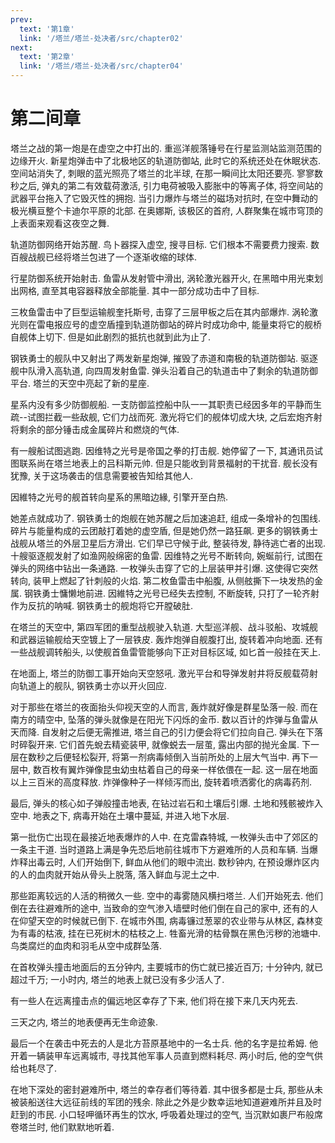 ```yaml
---
prev:
  text: '第1章'
  link: '/塔兰/塔兰-处决者/src/chapter02'
next:
  text: '第2章'
  link: '/塔兰/塔兰-处决者/src/chapter04'
---
```


# 第二间章

塔兰之战的第一炮是在虚空之中打出的. 重巡洋舰落锤号在行星监测站监测范围的边缘开火. 新星炮弹击中了北极地区的轨道防御站, 此时它的系统还处在休眠状态. 空间站消失了, 刺眼的蓝光照亮了塔兰的北半球, 在那一瞬间比太阳还要亮. 寥寥数秒之后, 弹丸的第二有效载荷激活, 引力电荷被吸入膨胀中的等离子体, 将空间站的武器平台拖入了它毁灭性的拥抱. 当引力爆炸与塔兰的磁场对抗时, 在空中舞动的极光横亘整个卡迪尔平原的北部. 在奥娜斯, 该极区的首府, 人群聚集在城市穹顶的上表面来观看这夜空之舞.

轨道防御网络开始苏醒. 鸟卜器探入虚空, 搜寻目标. 它们根本不需要费力搜索. 数百艘战舰已经将塔兰包进了一个逐渐收缩的球体.

行星防御系统开始射击. 鱼雷从发射管中滑出, 涡轮激光器开火, 在黑暗中用光束划出网格, 直至其电容器释放全部能量. 其中一部分成功击中了目标.

三枚鱼雷击中了巨型运输舰奎托斯号, 击穿了三层甲板之后在其内部爆炸. 涡轮激光则在雷电报应号的虚空盾撞到轨道防御站的碎片时成功命中, 能量束将它的舰桥自舰体上切下. 但是如此剧烈的抵抗也就到此为止了.

钢铁勇士的舰队中又射出了两发新星炮弹, 摧毁了赤道和南极的轨道防御站. 驱逐舰中队滑入高轨道, 向四周发射鱼雷. 弹头沿着自己的轨道击中了剩余的轨道防御平台. 塔兰的天空中亮起了新的星座.

星系内没有多少防御舰船. 一支防御监控船中队一一其职责已经因多年的平静而生疏--试图拦截一些敌舰, 它们力战而死. 激光将它们的舰体切成大块, 之后宏炮齐射将剩余的部分锤击成金属碎片和燃烧的气体.

有一艘船试图逃跑. 因维特之光号是帝国之拳的打击舰. 她停留了一下, 其通讯员试图联系尚在塔兰地表上的吕科斯元帅. 但是只能收到背景福射的干扰音. 舰长没有犹豫, 关于这场袭击的信息需要被告知给其他人.

因維特之光号的舰首转向星系的黑暗边緣, 引擎开至白热.

她差点就成功了. 钢铁勇士的炮舰在她苏醒之后加速追赶, 组成一条增补的包围线. 碎片与能量构成的云团敲打着她的虚空盾, 但是她仍然一路狂飙. 更多的钢铁勇士战舰从塔兰的外层卫星后方滑出. 它们早已守候于此, 整装待发, 静待逃亡者的出现. 十艘驱逐舰发射了如渔网般绵密的鱼雷. 因维特之光号不断转向, 婉蜒前行, 试图在弹头的网络中钻出一条通路. 一枚弹头击穿了它的上层装甲并引爆. 这使得它突然转向, 装甲上燃起了针刺般的火焰. 第二枚鱼雷击中船腹, 从侧舷撕下一块发热的金属. 钢铁勇士慵懒地前进. 因維特之光号已经失去控制, 不断旋转, 只打了一轮齐射作为反抗的呐喊. 钢铁勇士的舰炮将它开膛破肚.

在塔兰的天空中, 第四军团的重型战舰驶入轨道. 大型巡洋舰、战斗驳船、攻城舰和武器运输舰给天空镀上了一层铁皮. 轰炸炮弹自舰腹打出, 旋转着冲向地面. 还有一些战舰调转船头, 以使舰首鱼雷管能够向下正对目标区域, 如匕首一般挂在天上.

在地面上, 塔兰的防御工事开始向天空怒吼. 激光平台和导弹发射井将反舰载荷射向轨道上的舰队, 钢铁勇士亦以开火回应.

对于那些在塔兰的夜面抬头仰视天空的人而言, 轰炸就好像是群星坠落一般. 而在南方的晴空中, 坠落的弹头就像是在阳光下闪烁的金币. 数以百计的炸弹与鱼雷从天而降. 自发射之后便无需推进, 塔兰自己的引力便会将它们拉向自己. 弹头在下落时碎裂开来. 它们首先蛻去精瓷装甲, 就像蜕去一层茧, 露出内部的抛光金属. 下一层在数秒之后便轻松裂开, 将第一剂病毒倾倒入当前所处的上层大气当中. 再下一层中, 数百枚有翼炸弹像昆虫幼虫枯着自己的母亲一样依偎在一起. 这一层在地面以上三百米的高度释放. 炸弹像种子一样倾泻而出, 旋转着喷洒雾化的病毒药剂.

最后, 弹头的核心如子弹般撞击地表, 在钻过岩石和土壤后引爆. 土地和残骸被炸入空中. 地表之下, 病毒开始在土壤中蔓延, 并进入地下水层.

第一批伤亡出现在最接近地表爆炸的人中. 在克雷森特城, 一枚弹头击中了郊区的一条主干道. 当时道路上满是争先恐后地前往城市下方避难所的人员和车辆. 当爆炸释出毒云时, 人们开始倒下, 鲜血从他们的眼中流出. 数秒钟内, 在预设爆炸区内的人的血肉就开始从骨头上脱落, 落入鲜血与泥土之中.

那些距离较远的人活的稍微久一些. 空中的毒雾随风横扫塔兰. 人们开始死去. 他们倒在去往避难所的途中, 当致命的空气渗入墙壁时他们倒在自己的家中, 还有的人在仰望天空的时候就已倒下. 在城市外围, 病毒镰过葱翠的农业带与从林区, 森林变为有毒的枯液, 挂在已死树木的枯枝之上. 牲畜光滑的枯骨飘在黑色污秽的池塘中. 鸟类腐烂的血肉和羽毛从空中成群坠落.

在首枚弹头撞击地面后的五分钟内, 主要城市的伤亡就已接近百万; 十分钟内, 就已超过千万; 一小时内, 塔兰的地表上就已没有多少活人了.

有一些人在远离撞击点的偏远地区幸存了下来, 他们将在接下来几天内死去.

三天之内, 塔兰的地表便再无生命迹象.

最后一个在袭击中死去的人是北方苔原基地中的一名士兵. 他的名字是拉希姆. 他开着一辆装甲车远离城市, 寻找其他军事人员直到燃料耗尽. 两小时后, 他的空气供给也耗尽了.

在地下深处的密封避难所中, 塔兰的幸存者们等待着. 其中很多都是士兵, 那些从未被装船送往大远征前线的军团的残余. 除此之外是少数幸运地知道避难所并且及时赶到的市民. 小口轻呷循环再生的饮水, 呼吸着处理过的空气, 当沉默如裹尸布般席卷塔兰时, 他们默默地听着.
